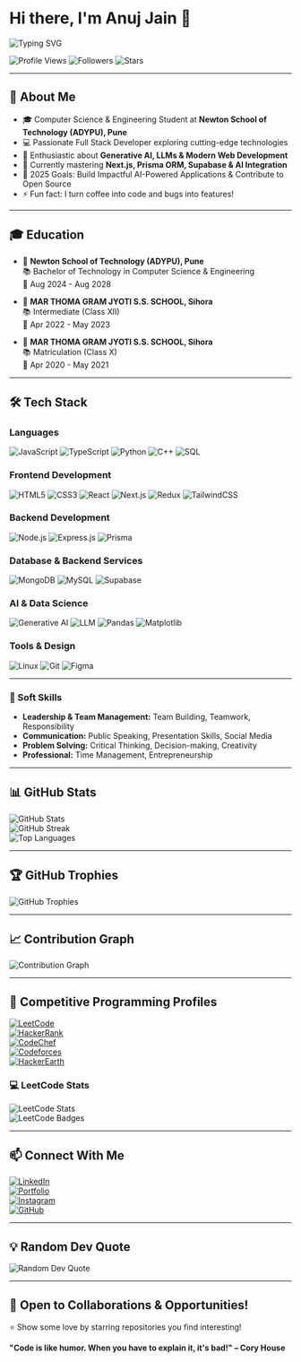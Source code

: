 # Hi there, I'm Anuj Jain 👋

![Typing SVG](https://readme-typing-svg.herokuapp.com?font=Fira+Code&weight=600&size=28&pause=1000&color=3B82F6&center=true&vCenter=true&width=600&lines=Computer+Science+Student;Full+Stack+Developer;Problem+Solver;Open+Source+Enthusiast;LLM+%26+Generative+AI+Explorer)

![Profile Views](https://komarev.com/ghpvc/?username=ighackerbot&label=Profile%20Views&color=0e75b6&style=flat)
![Followers](https://img.shields.io/github/followers/ighackerbot?label=Followers&style=social)
![Stars](https://img.shields.io/github/stars/ighackerbot?label=Stars&style=social)

---

## 🚀 About Me

- 🎓 Computer Science & Engineering Student at **Newton School of Technology (ADYPU), Pune**  
- 💻 Passionate Full Stack Developer exploring cutting-edge technologies  
- 🤖 Enthusiastic about **Generative AI, LLMs & Modern Web Development**  
- 🌱 Currently mastering **Next.js, Prisma ORM, Supabase & AI Integration**  
- 🎯 2025 Goals: Build Impactful AI-Powered Applications & Contribute to Open Source  
- ⚡ Fun fact: I turn coffee into code and bugs into features!  

---

## 🎓 Education

- 🏫 **Newton School of Technology (ADYPU), Pune**  
  📚 Bachelor of Technology in Computer Science & Engineering  
  📅 Aug 2024 - Aug 2028  

- 🏫 **MAR THOMA GRAM JYOTI S.S. SCHOOL, Sihora**  
  📚 Intermediate (Class XII)  
  📅 Apr 2022 - May 2023  

- 🏫 **MAR THOMA GRAM JYOTI S.S. SCHOOL, Sihora**  
  📚 Matriculation (Class X)  
  📅 Apr 2020 - May 2021  

---

## 🛠️ Tech Stack

### Languages
![JavaScript](https://img.shields.io/badge/JavaScript-F7DF1E?style=for-the-badge&logo=javascript&logoColor=black)
![TypeScript](https://img.shields.io/badge/TypeScript-007ACC?style=for-the-badge&logo=typescript&logoColor=white)
![Python](https://img.shields.io/badge/Python-3776AB?style=for-the-badge&logo=python&logoColor=white)
![C++](https://img.shields.io/badge/C++-00599C?style=for-the-badge&logo=c%2B%2B&logoColor=white)
![SQL](https://img.shields.io/badge/SQL-4479A1?style=for-the-badge&logo=mysql&logoColor=white)

### Frontend Development
![HTML5](https://img.shields.io/badge/HTML5-E34F26?style=for-the-badge&logo=html5&logoColor=white)
![CSS3](https://img.shields.io/badge/CSS3-1572B6?style=for-the-badge&logo=css3&logoColor=white)
![React](https://img.shields.io/badge/React-20232A?style=for-the-badge&logo=react&logoColor=61DAFB)
![Next.js](https://img.shields.io/badge/Next.js-000000?style=for-the-badge&logo=nextdotjs&logoColor=white)
![Redux](https://img.shields.io/badge/Redux-764ABC?style=for-the-badge&logo=redux&logoColor=white)
![TailwindCSS](https://img.shields.io/badge/Tailwind_CSS-38B2AC?style=for-the-badge&logo=tailwind-css&logoColor=white)

### Backend Development
![Node.js](https://img.shields.io/badge/Node.js-43853D?style=for-the-badge&logo=node.js&logoColor=white)
![Express.js](https://img.shields.io/badge/Express.js-404D59?style=for-the-badge&logo=express&logoColor=white)
![Prisma](https://img.shields.io/badge/Prisma-2D3748?style=for-the-badge&logo=prisma&logoColor=white)

### Database & Backend Services
![MongoDB](https://img.shields.io/badge/MongoDB-4EA94B?style=for-the-badge&logo=mongodb&logoColor=white)
![MySQL](https://img.shields.io/badge/MySQL-005C84?style=for-the-badge&logo=mysql&logoColor=white)
![Supabase](https://img.shields.io/badge/Supabase-3ECF8E?style=for-the-badge&logo=supabase&logoColor=white)

### AI & Data Science
![Generative AI](https://img.shields.io/badge/Generative_AI-FF6F00?style=for-the-badge&logo=openai&logoColor=white)
![LLM](https://img.shields.io/badge/LLM-412991?style=for-the-badge&logo=anthropic&logoColor=white)
![Pandas](https://img.shields.io/badge/Pandas-150458?style=for-the-badge&logo=pandas&logoColor=white)
![Matplotlib](https://img.shields.io/badge/Matplotlib-11557c?style=for-the-badge&logo=python&logoColor=white)

### Tools & Design
![Linux](https://img.shields.io/badge/Linux-FCC624?style=for-the-badge&logo=linux&logoColor=black)
![Git](https://img.shields.io/badge/Git-F05032?style=for-the-badge&logo=git&logoColor=white)
![Figma](https://img.shields.io/badge/Figma-F24E1E?style=for-the-badge&logo=figma&logoColor=white)

--- 

### 🎯 Soft Skills
- **Leadership & Team Management:** Team Building, Teamwork, Responsibility  
- **Communication:** Public Speaking, Presentation Skills, Social Media  
- **Problem Solving:** Critical Thinking, Decision-making, Creativity  
- **Professional:** Time Management, Entrepreneurship  

---

## 📊 GitHub Stats

![GitHub Stats](https://github-readme-stats.vercel.app/api?username=ighackerbot&show_icons=true&theme=tokyonight&hide_border=true&count_private=true)  
![GitHub Streak](https://github-readme-streak-stats.herokuapp.com/?user=ighackerbot&theme=tokyonight&hide_border=true)  
![Top Languages](https://github-readme-stats.vercel.app/api/top-langs/?username=ighackerbot&layout=compact&theme=tokyonight&hide_border=true)

---

## 🏆 GitHub Trophies

![GitHub Trophies](https://github-profile-trophy.vercel.app/?username=ighackerbot&theme=tokyonight&no-frame=true&row=1&column=7)

---

## 📈 Contribution Graph

![Contribution Graph](https://github-readme-activity-graph.vercel.app/graph?username=ighackerbot&theme=tokyo-night&hide_border=true)

---

## 🎯 Competitive Programming Profiles

[![LeetCode](https://img.shields.io/badge/LeetCode-FFA116?style=for-the-badge&logo=leetcode&logoColor=black)](https://leetcode.com/u/berlin30/)  
[![HackerRank](https://img.shields.io/badge/HackerRank-00EA64?style=for-the-badge&logo=hackerrank&logoColor=black)](https://www.hackerrank.com/profile/jainanuj2005)  
[![CodeChef](https://img.shields.io/badge/CodeChef-5B4638?style=for-the-badge&logo=codechef&logoColor=white)](https://www.codechef.com/users/jainanuj2005)  
[![Codeforces](https://img.shields.io/badge/Codeforces-1F8ACB?style=for-the-badge&logo=codeforces&logoColor=white)](https://codeforces.com/profile/jainanuj2005)  
[![HackerEarth](https://img.shields.io/badge/HackerEarth-2C3454?style=for-the-badge&logo=hackerearth&logoColor=white)](https://www.hackerearth.com/@jainanuj2005/)  

### 💻 LeetCode Stats

![LeetCode Stats](https://leetcard.jacoblin.cool/berlin30?theme=dark&font=Ubuntu&ext=heatmap)  
![LeetCode Badges](https://leetcode-badge-showcase.vercel.app/api?username=berlin30&theme=dark)

---

## 📫 Connect With Me

[![LinkedIn](https://img.shields.io/badge/LinkedIn-0077B5?style=for-the-badge&logo=linkedin&logoColor=white)](https://www.linkedin.com/in/anuj-jain-b61594338/)  
[![Portfolio](https://img.shields.io/badge/Portfolio-FF5722?style=for-the-badge&logo=google-chrome&logoColor=white)](https://portfolio-anuj-jain.vercel.app/)  
[![Instagram](https://img.shields.io/badge/Instagram-E4405F?style=for-the-badge&logo=instagram&logoColor=white)](https://www.instagram.com/ig_anuj_jain/)  
[![GitHub](https://img.shields.io/badge/GitHub-100000?style=for-the-badge&logo=github&logoColor=white)](https://github.com/ighackerbot)  

---

## 💡 Random Dev Quote

![Random Dev Quote](https://quotes-github-readme.vercel.app/api?type=horizontal&theme=tokyonight)

---

## 💼 Open to Collaborations & Opportunities!
⭐ Show some love by starring repositories you find interesting!

**"Code is like humor. When you have to explain it, it's bad!" – Cory House**
